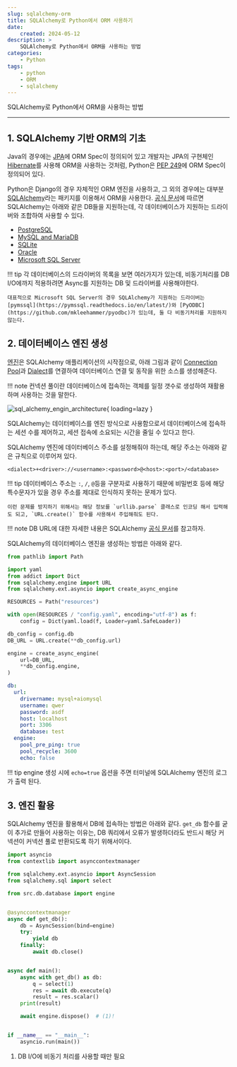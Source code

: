 ```yaml
---
slug: sqlalchemy-orm
title: SQLAlchemy로 Python에서 ORM 사용하기
date:
    created: 2024-05-12
description: >
    SQLAlchemy로 Python에서 ORM을 사용하는 방법
categories:
    - Python
tags:
    - python
    - ORM
    - sqlalchemy
---
```


SQLAlchemy로 Python에서 ORM을 사용하는 방법  

<!-- more -->

---

## 1. SQLAlchemy 기반 ORM의 기초

Java의 경우에는 [JPA](https://jakarta.ee/specifications/platform/9/apidocs/jakarta/persistence/package-summary.html)에 ORM Spec이 정의되어 있고 개발자는 JPA의 구현체인 [Hibernate](https://hibernate.org/)를 사용해 ORM을 사용하는 것처럼, Python은 [PEP 249](https://peps.python.org/pep-0249/)에 ORM Spec이 정의되어 있다.  

Python은 Django의 경우 자체적인 ORM 엔진을 사용하고, 그 외의 경우에는 대부분 [SQLAlchemy](https://www.sqlalchemy.org/)라는 패키지를 이용해서 ORM을 사용한다. [공식 문서](https://docs.sqlalchemy.org/en/20/dialects/index.html)에 따르면 SQLAlchemy는 아래와 같은 DB들을 지원하는데, 각 데이터베이스가 지원하는 드라이버와 조합하여 사용할 수 있다.  

- [PostgreSQL](https://docs.sqlalchemy.org/en/20/dialects/postgresql.html)
- [MySQL and MariaDB](https://docs.sqlalchemy.org/en/20/dialects/mysql.html)
- [SQLite](https://docs.sqlalchemy.org/en/20/dialects/sqlite.html)
- [Oracle](https://docs.sqlalchemy.org/en/20/dialects/oracle.html)
- [Microsoft SQL Server](https://docs.sqlalchemy.org/en/20/dialects/mssql.html)

!!! tip
    각 데이터베이스의 드라이버의 목록을 보면 여러가지가 있는데, 비동기처리를 DB I/O에까지 적용하려면 Async를 지원하는 DB 및 드라이버를 사용해야한다.  

    대표적으로 Microsoft SQL Server의 경우 SQLAlchemy가 지원하는 드라이버는 [pymssql](https://pymssql.readthedocs.io/en/latest/)와 [PyODBC](https://github.com/mkleehammer/pyodbc)가 있는데, 둘 다 비동기처리를 지원하지 않는다.  

## 2. 데이터베이스 엔진 생성

[엔진](https://docs.sqlalchemy.org/en/20/core/engines.html)은 SQLAlchemy 애플리케이션의 시작점으로, 아래 그림과 같이 [Connection Pool](https://docs.sqlalchemy.org/en/20/core/pooling.html#sqlalchemy.pool.Pool)과 [Dialect](https://docs.sqlalchemy.org/en/20/core/internals.html#sqlalchemy.engine.Dialect)를 연결하여 데이터베이스 연결 및 동작을 위한 소스를 생성해준다.  

!!! note
    컨넥션 풀이란 데이터베이스에 접속하는 객체를 일정 갯수로 생성하여 재활용하며 사용하는 것을 말한다.  

![sql_alchemy_engin_architecture](https://docs.sqlalchemy.org/en/20/_images/sqla_engine_arch.png){ loading=lazy }

SQLAlchemy는 데이터베이스를 엔진 방식으로 사용함으로서 데이터베이스에 접속하는 세션 수를 제어하고, 세션 접속에 소요되는 시간을 줄일 수 있다고 한다.  

SQLAlchemy 엔진에 데이터베이스 주소를 설정해줘야 하는데, 해당 주소는 아래와 같은 규칙으로 이루어져 있다.  

```
<dialect>+<driver>://<username>:<password>@<host>:<port>/<database>
```

!!! tip
    데이터베이스 주소는 `:`, `/`, `@`등을 구분자로 사용하기 때문에 비밀번호 등에 해당 특수문자가 있을 경우 주소를 제대로 인식하지 못하는 문제가 있다.  
    
    이런 문제를 방지하기 위해서는 해당 정보를 `urllib.parse` 클래스로 인코딩 해서 입력해도 되고, `URL.create()` 함수를 사용해서 주입해줘도 된다.  

!!! note
    DB URL에 대한 자세한 내용은 SQLAlchemy [공식 문서](https://docs.sqlalchemy.org/en/20/core/engines.html#database-urls)를 참고하자.  

SQLAlchemy의 데이터베이스 엔진을 생성하는 방법은 아래와 같다.  

```python title="src/db/database.py"
from pathlib import Path

import yaml
from addict import Dict
from sqlalchemy.engine import URL
from sqlalchemy.ext.asyncio import create_async_engine

RESOURCES = Path("resources")

with open(RESOURCES / "config.yaml", encoding="utf-8") as f:
    config = Dict(yaml.load(f, Loader=yaml.SafeLoader))

db_config = config.db
DB_URL = URL.create(**db_config.url)

engine = create_async_engine(
    url=DB_URL,
    **db_config.engine,
)
```

```yaml title="resources/config.yaml"
db:
  url:
    drivername: mysql+aiomysql
    username: qwer
    password: asdf
    host: localhost
    port: 3306
    database: test
  engine:
    pool_pre_ping: true
    pool_recycle: 3600
    echo: false
```

!!! tip
    engine 생성 시에 `echo=true` 옵션을 주면 터미널에 SQLAlchemy 엔진의 로그가 출력 된다.  

## 3. 엔진 활용

SQLAlchemy 엔진을 활용해서 DB에 접속하는 방법은 아래와 같다. `get_db` 함수를 굳이 추가로 만들어 사용하는 이유는, DB 쿼리에서 오류가 발생하더라도 반드시 해당 커넥션이 커넥션 풀로 반환되도록 하기 위해서이다.  

```python title="main.py"
import asyncio
from contextlib import asynccontextmanager

from sqlalchemy.ext.asyncio import AsyncSession
from sqlalchemy.sql import select

from src.db.database import engine


@asynccontextmanager
async def get_db():
    db = AsyncSession(bind=engine)
    try:
        yield db
    finally:
        await db.close()


async def main():
    async with get_db() as db:
        q = select(1)
        res = await db.execute(q)
        result = res.scalar()
    print(result)

    await engine.dispose()  # (1)!


if __name__ == "__main__":
    asyncio.run(main())
```

1. DB I/O에 비동기 처리를 사용할 때만 필요
